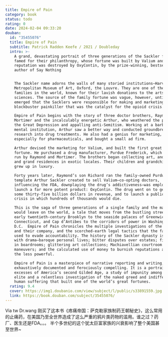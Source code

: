 ```yaml
---
title: Empire of Pain
category: book
status: todo
rating: 0
date: 2024-02-04 09:33:20
douban:
  id: "35455076"
  title: Empire of Pain
  subtitle: Patrick Radden Keefe / 2021 / Doubleday
  intro: >-
    A grand, devastating portrait of three generations of the Sackler family,
    famed for their philanthropy, whose fortune was built by Valium and whose
    reputation was destroyed by OxyContin, by the prize-winning, bestselling
    author of Say Nothing


    The Sackler name adorns the walls of many storied institutions—Harvard, the
    Metropolitan Museum of Art, Oxford, the Louvre. They are one of the richest
    families in the world, known for their lavish donations to the arts and the
    sciences. The source of the family fortune was vague, however, until it
    emerged that the Sacklers were responsible for making and marketing a
    blockbuster painkiller that was the catalyst for the opioid crisis.

    Empire of Pain begins with the story of three doctor brothers, Raymond,
    Mortimer and the incalculably energetic Arthur, who weathered the poverty of
    the Great Depression and appalling anti-Semitism. Working at a barbaric
    mental institution, Arthur saw a better way and conducted groundbreaking
    research into drug treatments. He also had a genius for marketing,
    especially for pharmaceuticals, and bought a small ad firm.

    Arthur devised the marketing for Valium, and built the first great Sackler
    fortune. He purchased a drug manufacturer, Purdue Frederick, which would be
    run by Raymond and Mortimer. The brothers began collecting art, and wives,
    and grand residences in exotic locales. Their children and grandchildren
    grew up in luxury.

    Forty years later, Raymond’s son Richard ran the family-owned Purdue. The
    template Arthur Sackler created to sell Valium—co-opting doctors,
    influencing the FDA, downplaying the drug’s addictiveness—was employed to
    launch a far more potent product: OxyContin. The drug went on to generate
    some thirty-five billion dollars in revenue, and to launch a public health
    crisis in which hundreds of thousands would die.

    This is the saga of three generations of a single family and the mark they
    would leave on the world, a tale that moves from the bustling streets of
    early twentieth-century Brooklyn to the seaside palaces of Greenwich,
    Connecticut, and Cap d’Antibes to the corridors of power in Washington,
    D.C.  Empire of Pain chronicles the multiple investigations of the Sacklers
    and their company, and the scorched-earth legal tactics that the family has
    used to evade accountability. The history of the Sackler dynasty is rife
    with drama—baroque personal lives; bitter disputes over estates; fistfights
    in boardrooms; glittering art collections; Machiavellian courtroom
    maneuvers; and the calculated use of money to burnish reputations and crush
    the less powerful.

    Empire of Pain is a masterpiece of narrative reporting and writing,
    exhaustively documented and ferociously compelling. It is a portrait of the
    excesses of America’s second Gilded Age, a study of impunity among the super
    elite and a relentless investigation of the naked greed and indifference to
    human suffering that built one of the world’s great fortunes.
  rating: 9.4
  cover: https://img1.doubanio.com/view/subject/l/public/s33891559.jpg
  link: https://book.douban.com/subject/35455076/
---
```


Via tw Dr.wang 刚买了这本书《疼痛帝国：萨克勒家族制药王朝秘史》，这么常用的止痛药，在美国乃至全世界造成了这么严重的鸦片类药物的滥用。谁之过？药厂、医生还是FDA。。。
半个多世纪的这个犹太巨富家族的兴衰影响了整个美国甚至世界~